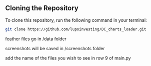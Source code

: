 ## Cloning the Repository

To clone this repository, run the following command in your terminal:

```bash
git clone https://github.com/lupoinvesting/DC_charts_loader.git
```

feather files go in /data folder

screenshots will be saved in /screenshots folder

add the name of the files you wish to see in row 9 of main.py